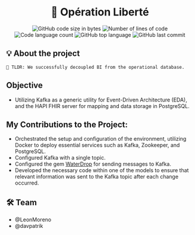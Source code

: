 <h1 align="center">
	🚀 Opération Liberté
</h1>

<p align="center">
	<img alt="GitHub code size in bytes" src="https://img.shields.io/github/languages/code-size/LeonMoreno/00_hackathon_dic23?color=lightblue" />
	<img alt="Number of lines of code" src="https://img.shields.io/tokei/lines/github/LeonMoreno/00_hackathon_dic23?color=critical" />
	<img alt="Code language count" src="https://img.shields.io/github/languages/count/LeonMoreno/00_hackathon_dic23?color=yellow" />
	<img alt="GitHub top language" src="https://img.shields.io/github/languages/top/LeonMoreno/00_hackathon_dic23?color=blue" />
	<img alt="GitHub last commit" src="https://img.shields.io/github/last-commit/LeonMoreno/00_hackathon_dic23?color=green" />
</p>

## 💡 About the project

    🚀 TLDR: We successfully decoupled BI from the operational database.


## Objective
- Utilizing Kafka as a generic utility for Event-Driven Architecture (EDA), and the HAPI FHIR server for mapping and data storage in PostgreSQL.

## My Contributions to the Project:

- Orchestrated the setup and configuration of the environment, utilizing Docker to deploy essential services such as Kafka, Zookeeper, and PostgreSQL.
- Configured Kafka with a single topic.
- Configured the gem [WaterDrop](https://github.com/karafka/waterdrop) for sending messages to Kafka.
- Developed the necessary code within one of the models to ensure that relevant information was sent to the Kafka topic after each change occurred.

## 🛠️ Team

- @LeonMoreno
- @davpatrik
